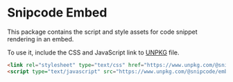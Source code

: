 # Snipcode Embed

This package contains the script and style assets for code snippet rendering in an embed.

To use it, include the CSS and JavaScript link to [UNPKG](https://unpkg.com) file.

```html
<link rel="stylesheet" type="text/css" href="https://www.unpkg.com/@snipcode/embed@1.1.3/style.min.css" />
<script type="text/javascript" src="https://www.unpkg.com/@snipcode/embed@1.1.3/script.min.js"></script>
```
